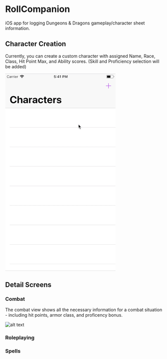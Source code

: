 # RollCompanion
iOS app for logging Dungeons &amp; Dragons gameplay/character sheet information.

## Character Creation
Currently, you can create a custom character with assigned Name, Race, Class, Hit Point Max, and Ability scores. (Skill and Proficiency selection will be added)

![alt text](https://github.com/jaredheddinger/RollCompanion/blob/master/Resources/Gifs/Build.gif "Build 1")

## Detail Screens 
### Combat

The combat view shows all the necessary information for a combat situation - including hit points, armor class, and proficency bonus. 

![alt text](https://github.com/jaredheddinger/RollCompanion/blob/master/Resources/Gifs/Combat.png "Build 1")

### Roleplaying 

### Spells 
